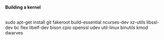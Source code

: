 **Building a kernel**

<br>
sudo apt-get install git fakeroot build-essential ncurses-dev xz-utils libssl-dev bc flex libelf-dev bison cpio openssl udev util-linux binutils kmod dwarves



